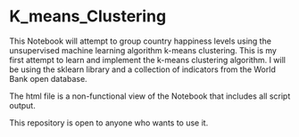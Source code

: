 # K_means_Clustering
This Notebook will attempt to group country happiness levels using the unsupervised machine learning algorithm k-means clustering. This is my first attempt to learn and implement the k-means clustering algorithm. I will be using the sklearn library and a collection of indicators from the World Bank open database.

The html file is a non-functional view of the Notebook that includes all script output.

This repository is open to anyone who wants to use it.
